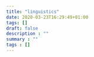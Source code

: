 ```yaml
---
title: "linguistics"
date: 2020-03-23T16:29:49+01:00
tags: []
draft: false
description : ""
summary : ""
tags : [] 
---
```


